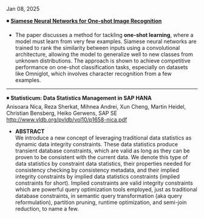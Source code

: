 
Jan 08, 2025 

◾ [**Siamese Neural Networks for One-shot Image Recognition**](https://www.cs.cmu.edu/~rsalakhu/papers/oneshot1.pdf)    
  * The paper discusses a method for tackling **one-shot learning**, where a model must learn from very few examples. Siamese neural networks are trained to rank the similarity between inputs using a convolutional architecture, allowing the model to generalize well to new classes from unknown distributions. The approach is shown to achieve competitive performance on one-shot classification tasks, especially on datasets like Omniglot, which involves character recognition from a few examples.  

---   

◾ **Statisticum: Data Statistics Management in SAP HANA**   
Anisoara Nica, Reza Sherkat, Mihnea Andrei, Xun Cheng, Martin Heidel, Christian Bensberg, Heiko Gerwens, SAP SE    
http://www.vldb.org/pvldb/vol10/p1658-nica.pdf  
  * **ABSTRACT**  
    We introduce a new concept of leveraging traditional data statistics as dynamic data integrity constraints. These data statistics produce transient database constraints, which are valid as long as they can be proven to be consistent with the current data. We denote this type of data statistics by constraint data statistics, their properties needed for consistency checking by consistency metadata, and their implied integrity constraints by implied data statistics constraints (implied constraints for short). Implied constraints are valid integrity constraints which are powerful query optimization tools employed, just as traditional database constraints, in semantic query transformation (aka query reformulation), partition pruning, runtime optimization, and semi-join reduction, to name a few.
